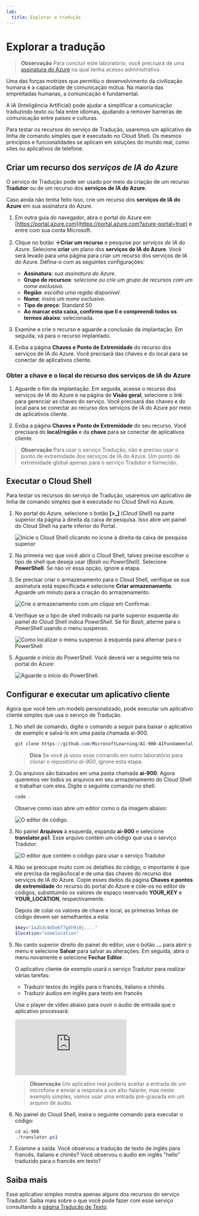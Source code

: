 ```yaml
---
lab:
  title: Explorar a tradução
---
```


# Explorar a tradução

> **Observação** Para concluir este laboratório, você precisará de uma [assinatura do Azure](https://azure.microsoft.com/free?azure-portal=true) na qual tenha acesso administrativo.

Uma das forças motrizes que permitiu o desenvolvimento da civilização humana é a capacidade de comunicação mútua. Na maioria das empreitadas humanas, a comunicação é fundamental.

A IA (Inteligência Artificial) pode ajudar a simplificar a comunicação traduzindo texto ou fala entre idiomas, ajudando a remover barreiras de comunicação entre países e culturas.

Para testar os recursos do serviço de Tradução, usaremos um aplicativo de linha de comando simples que é executado no Cloud Shell. Os mesmos princípios e funcionalidades se aplicam em soluções do mundo real, como sites ou aplicativos de telefone.

## Criar um recurso dos *serviços de IA do Azure*

O serviço de Tradução pode ser usado por meio da criação de um recurso **Tradutor** ou de um recurso dos **serviços de IA do Azure**.

Caso ainda não tenha feito isso, crie um recurso dos **serviços de IA do Azure** em sua assinatura do Azure.

1. Em outra guia do navegador, abra o portal do Azure em [https://portal.azure.com](https://portal.azure.com?azure-portal=true) e entre com sua conta Microsoft.

1. Clique no botão **&#65291;Criar um recurso** e pesquise por *serviços de IA do Azure*. Selecione **criar** um plano dos **serviços de IA do Azure**. Você será levado para uma página para criar um recurso dos serviços de IA do Azure. Defina-o com as seguintes configurações:
    - **Assinatura**: *sua assinatura do Azure*.
    - **Grupo de recursos**: *selecione ou crie um grupo de recursos com um nome exclusivo*.
    - **Região**: *escolha uma região disponível*.
    - **Nome**: *insira um nome exclusivo*.
    - **Tipo de preço**: Standard S0
    - **Ao marcar esta caixa, confirmo que li e compreendi todos os termos abaixo**: selecionada.

1. Examine e crie o recurso e aguarde a conclusão da implantação. Em seguida, vá para o recurso implantado.

1. Exiba a página **Chaves e Ponto de Extremidade** do recurso dos serviços de IA do Azure. Você precisará das chaves e do local para se conectar de aplicativos cliente.

### Obter a chave e o local do recurso dos serviços de IA do Azure

1. Aguarde o fim da implantação. Em seguida, acesse o recurso dos serviços de IA do Azure e na página de **Visão geral**, selecione o link para gerenciar as chaves do serviço. Você precisará das chaves e do local para se conectar ao recurso dos serviços de IA do Azure por meio de aplicativos cliente.

1. Exiba a página **Chaves e Ponto de Extremidade** do seu recurso. Você precisará do **local/região** e da **chave** para se conectar de aplicativos cliente.

> **Observação** Para usar o serviço Tradução, não é preciso usar o ponto de extremidade dos serviços de IA do Azure. Um ponto de extremidade global apenas para o serviço Tradutor é fornecido. 

## Executar o Cloud Shell

Para testar os recursos do serviço de Tradução, usaremos um aplicativo de linha de comando simples que é executado no Cloud Shell no Azure. 

1. No portal do Azure, selecione o botão **[>_]** (*Cloud Shell*) na parte superior da página à direita da caixa de pesquisa. Isso abre um painel do Cloud Shell na parte inferior do Portal.

    ![Inicie o Cloud Shell clicando no ícone à direita da caixa de pesquisa superior](media/translate-text-and-speech/powershell-portal-guide-1.png)

1. Na primeira vez que você abrir o Cloud Shell, talvez precise escolher o tipo de shell que deseja usar (*Bash* ou *PowerShell).* Selecione **PowerShell**. Se não vir essa opção, ignore a etapa.  

1. Se precisar criar o armazenamento para o Cloud Shell, verifique se sua assinatura está especificada e selecione **Criar armazenamento**. Aguarde um minuto para a criação do armazenamento.

    ![Crie o armazenamento com um clique em Confirmar.](media/translate-text-and-speech/powershell-portal-guide-2.png)

1. Verifique se o tipo de shell indicado na parte superior esquerda do painel do Cloud Shell indica *PowerShell*. Se for *Bash*, alterne para o *PowerShell* usando o menu suspenso. 

    ![Como localizar o menu suspenso à esquerda para alternar para o PowerShell](media/translate-text-and-speech/powershell-portal-guide-3.png) 

1. Aguarde o início do PowerShell. Você deverá ver a seguinte tela no portal do Azure:  

    ![Aguarde o início do PowerShell.](media/translate-text-and-speech/powershell-prompt.png)

## Configurar e executar um aplicativo cliente

Agora que você tem um modelo personalizado, pode executar um aplicativo cliente simples que usa o serviço de Tradução.

1. No shell de comando, digite o comando a seguir para baixar o aplicativo de exemplo e salvá-lo em uma pasta chamada ai-900.

    ```PowerShell
    git clone https://github.com/MicrosoftLearning/AI-900-AIFundamentals ai-900
    ```

    >**Dica** Se você já usou esse comando em outro laboratório para clonar o repositório *ai-900*, ignore esta etapa.

1. Os arquivos são baixados em uma pasta chamada **ai-900**. Agora queremos ver todos os arquivos em seu armazenamento do Cloud Shell e trabalhar com eles. Digite o seguinte comando no shell: 

     ```PowerShell
    code .
    ```

    Observe como isso abre um editor como o da imagem abaixo: 

    ![O editor de código.](media/translate-text-and-speech/powershell-portal-guide-4.png)

1. No painel **Arquivos** à esquerda, expanda **ai-900** e selecione **translator.ps1**. Esse arquivo contém um código que usa o serviço Tradutor:

    ![O editor que contém o código para usar o serviço Tradutor](media/translate-text-and-speech/translate-code.png)

1. Não se preocupe muito com os detalhes do código, o importante é que ele precisa da região/local e de uma das chaves do recurso dos serviços de IA do Azure. Copie esses dados da página **Chaves e pontos de extremidade** do recurso do portal do Azure e cole-os no editor de códigos, substituindo os valores de espaço reservado **YOUR_KEY** e **YOUR_LOCATION**, respectivamente.

    Depois de colar os valores de chave e local, as primeiras linhas de código devem ser semelhantes a esta:

    ```PowerShell
    $key="1a2b3c4d5e6f7g8h9i0j...."
    $location="somelocation"
    ```

1. No canto superior direito do painel do editor, use o botão **…** para abrir o menu e selecione **Salvar** para salvar as alterações. Em seguida, abra o menu novamente e selecione **Fechar Editor**.

    O aplicativo cliente de exemplo usará o serviço Tradutor para realizar várias tarefas:
    - Traduzir textos do inglês para o francês, italiano e chinês.
    - Traduzir áudios em inglês para texto em francês

    Use o player de vídeo abaixo para ouvir o áudio de entrada que o aplicativo processará:

    <div class="embeddedvideo"><iframe src="https://www.microsoft.com/videoplayer/embed/RWORN0" frameborder="0" allowfullscreen="true" data-linktype="external"></iframe></div>


    > **Observação** Um aplicativo real poderia aceitar a entrada de um microfone e enviar a resposta a um alto-falante, mas neste exemplo simples, vamos usar uma entrada pré-gravada em um arquivo de áudio.

1. No painel do Cloud Shell, insira o seguinte comando para executar o código:

    ```PowerShell
    cd ai-900
    ./translator.ps1
    ```

1. Examine a saída. Você observou a tradução de texto de inglês para francês, italiano e chinês?  Você observou o áudio em inglês "hello" traduzido para o francês em texto?

## Saiba mais

Esse aplicativo simples mostra apenas alguns dos recursos do serviço Tradutor. Saiba mais sobre o que você pode fazer com esse serviço consultando a [página Tradução de Texto](https://docs.microsoft.com/azure/cognitive-services/translator/translator-overview).